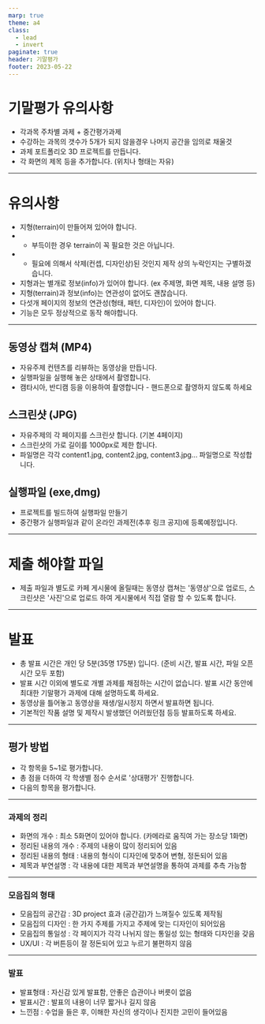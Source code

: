 ```yaml
---
marp: true
theme: a4
class:
  - lead
  - invert
paginate: true
header: 기말평가
footer: 2023-05-22
---
```


# 기말평가 유의사항
- 각과목 주차별 과제 + 중간평가과제
- 수강하는 과목의 갯수가 5개가 되지 않을경우 나머지 공간을 임의로 채울것
- 과제 포트폴리오 3D 프로젝트를 만듭니다.
- 각 화면의 제목 등을 추가합니다. (위치나 형태는 자유)

---

# 유의사항
- 지형(terrain)이 만들어져 있어야 합니다.
- - 부득이한 경우 terrain이 꼭 필요한 것은 아닙니다.
- - 필요에 의해서 삭제(컨셉, 디자인상)된 것인지 제작 상의 누락인지는 구별하겠습니다.
- 지형과는 별개로 정보(info)가 있어야 합니다. (ex 주제명, 화면 제목, 내용 설명 등)
- 지형(terrain)과 정보(info)는 연관성이 없어도 괜찮습니다.
- 다섯개 페이지의 정보의 연관성(형태, 패턴, 디자인)이 있어야 합니다.
- 기능은 모두 정상적으로 동작 해야합니다.

---

## 동영상 캡쳐 (MP4)
- 자유주제 컨텐츠를 리뷰하는 동영상을 만듭니다.
- 실행파일을 실행해 놓은 상태에서 촬영합니다.
- 캠타시아, 반디캠 등을 이용하여 촬영합니다 - 핸드폰으로 촬영하지 않도록 하세요

## 스크린샷 (JPG)
- 자유주제의 각 페이지를 스크린샷 합니다. (기본 4페이지)
- 스크린샷의 가로 길이를 1000px로 제한 합니다.
- 파일명은 각각 content1.jpg, content2.jpg, content3.jpg... 파일명으로 작성합니다.

## 실행파일 (exe,dmg)
- 프로젝트를 빌드하여 실행파일 만들기
- 중간평가 실행파일과 같이 온라인 과제전(추후 링크 공지)에 등록예정입니다.

---

# 제출 해야할 파일
- 제출 파일과 별도로 카페 게시물에 올릴때는 동영상 캡쳐는 '동영상'으로 업로드, 스크린샷은 '사진'으로 업로드 하여 게시물에서 직접 열람 할 수 있도록 합니다.

---

# 발표
- 총 발표 시간은 개인 당 5분(35명 175분) 입니다. (준비 시간, 발표 시간, 파일 오픈 시간 모두 포함)
- 발표 시간 이외에 별도로 개별 과제를 채점하는 시간이 없습니다. 발표 시간 동안에 최대한 기말평가 과제에 대해 설명하도록 하세요.
- 동영상을 틀어놓고 동영상을 재생/일시정지 하면서 발표하면 됩니다.
- 기본적인 작품 설명 및 제작시 발생했던 어려웠던점 등등 발표하도록 하세요.

---

## 평가 방법
- 각 항목을 5~1로 평가합니다.
- 총 점을 더하여 각 학생별 점수 순서로 '상대평가' 진행합니다.
- 다음의 항목을 평가합니다.

---

### 과제의 정리
- 화면의 개수 : 최소 5화면이 있어야 합니다. (카메라로 움직여 가는 장소당 1화면)
- 정리된 내용의 개수 : 주제의 내용이 많이 정리되어 있음
- 정리된 내용의 형태 : 내용의 형식이 디자인에 맞추어 변형, 정돈되어 있음
- 제목과 부연설명 : 각 내용에 대한 제목과 부연설명을 통하여 과제를 추측 가능함

---

### 모음집의 형태
- 모음집의 공간감 : 3D project 효과 (공간감)가 느껴질수 있도록 제작됨
- 모음집의 디자인 : 한 가지 주제를 가지고 주제에 맞는 디자인이 되어있음
- 모음집의 통일성 : 각 페이지가 각각 나뉘지 않는 통일성 있는 형태와 디자인을 갖음
- UX/UI : 각 버튼등이 잘 정돈되어 있고 누르기 불편하지 않음

---

### 발표
- 발표형태 : 자신감 있게 발표함, 안좋은 습관이나 버릇이 없음
- 발표시간 : 발표의 내용이 너무 짧거나 길지 않음
- 느낀점 : 수업을 들은 후, 이해한 자신의 생각이나 진지한 고민이 들어있음